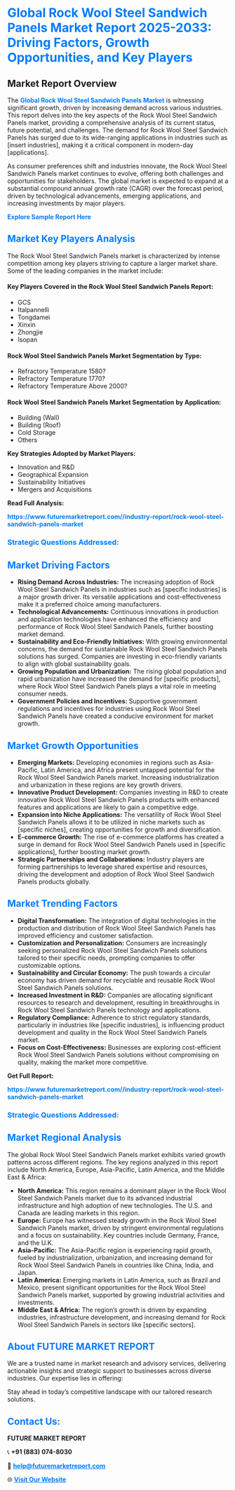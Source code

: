 <h1 style="color: #007BFF;">Global Rock Wool Steel Sandwich Panels Market Report 2025-2033: Driving Factors, Growth Opportunities, and Key Players</h1>

<section id="overview">
<h2>Market Report Overview</h2>
<p>The <a href="https://www.futuremarketreport.com//industry-report/rock-wool-steel-sandwich-panels-market" style="color: #007BFF; text-decoration: none;"><strong>Global Rock Wool Steel Sandwich Panels Market</strong></a> is witnessing significant growth, driven by increasing demand across various industries. This report delves into the key aspects of the Rock Wool Steel Sandwich Panels market, providing a comprehensive analysis of its current status, future potential, and challenges. The demand for Rock Wool Steel Sandwich Panels has surged due to its wide-ranging applications in industries such as [insert industries], making it a critical component in modern-day [applications].</p>
<p>As consumer preferences shift and industries innovate, the Rock Wool Steel Sandwich Panels market continues to evolve, offering both challenges and opportunities for stakeholders. The global market is expected to expand at a substantial compound annual growth rate (CAGR) over the forecast period, driven by technological advancements, emerging applications, and increasing investments by major players.</p>
</section>

<section id="overview">
<p><a href="https://www.futuremarketreport.com//request-sample/reportId=55913" style="color: #007BFF; text-decoration: none;"><strong>Explore Sample Report Here</strong></a></p>
</section>

<section id="key-players">
<h2 style="color: #007BFF;">Market Key Players Analysis</h2>
<p>The Rock Wool Steel Sandwich Panels market is characterized by intense competition among key players striving to capture a larger market share. Some of the leading companies in the market include:</p>
<h4>Key Players Covered in the Rock Wool Steel Sandwich Panels Report:</h4>
<ul><li>GCS</li><li>Italpannelli</li><li>Tongdamei</li><li>Xinxin</li><li>Zhongjie</li><li>Isopan</li></ul>
<h4>Rock Wool Steel Sandwich Panels Market Segmentation by Type:</h4>
<ul><li>Refractory Temperature 1580?</li><li>Refractory Temperature 1770?</li><li>Refractory Temperature Above 2000?</li></ul>

<h4>Rock Wool Steel Sandwich Panels Market Segmentation by Application:</h4>
<ul><li>Building (Wall)</li><li>Building (Roof)</li><li>Cold Storage</li><li>Others</li></ul>
<p><strong>Key Strategies Adopted by Market Players:</strong></p>
<ul>
<li>Innovation and R&D</li>
<li>Geographical Expansion</li>
<li>Sustainability Initiatives</li>
<li>Mergers and Acquisitions</li>
</ul>
</section>

<section>
<p><strong>Read Full Analysis: </strong></p><a href="https://www.futuremarketreport.com//industry-report/rock-wool-steel-sandwich-panels-market" style="color: #007BFF; text-decoration: none;"><strong>https://www.futuremarketreport.com//industry-report/rock-wool-steel-sandwich-panels-market</strong></a>
<h3 style="color: #007BFF;">Strategic Questions Addressed:</h3>
</section>

<section id="driving-factors">
<h2 style="color: #007BFF;">Market Driving Factors</h2>
<ul>
<li><strong>Rising Demand Across Industries:</strong> The increasing adoption of Rock Wool Steel Sandwich Panels in industries such as [specific industries] is a major growth driver. Its versatile applications and cost-effectiveness make it a preferred choice among manufacturers.</li>
<li><strong>Technological Advancements:</strong> Continuous innovations in production and application technologies have enhanced the efficiency and performance of Rock Wool Steel Sandwich Panels, further boosting market demand.</li>
<li><strong>Sustainability and Eco-Friendly Initiatives:</strong> With growing environmental concerns, the demand for sustainable Rock Wool Steel Sandwich Panels solutions has surged. Companies are investing in eco-friendly variants to align with global sustainability goals.</li>
<li><strong>Growing Population and Urbanization:</strong> The rising global population and rapid urbanization have increased the demand for [specific products], where Rock Wool Steel Sandwich Panels plays a vital role in meeting consumer needs.</li>
<li><strong>Government Policies and Incentives:</strong> Supportive government regulations and incentives for industries using Rock Wool Steel Sandwich Panels have created a conducive environment for market growth.</li>
</ul>
</section>

<section id="growth-opportunities">
<h2 style="color: #007BFF;">Market Growth Opportunities</h2>
<ul>
<li><strong>Emerging Markets:</strong> Developing economies in regions such as Asia-Pacific, Latin America, and Africa present untapped potential for the Rock Wool Steel Sandwich Panels market. Increasing industrialization and urbanization in these regions are key growth drivers.</li>
<li><strong>Innovative Product Development:</strong> Companies investing in R&D to create innovative Rock Wool Steel Sandwich Panels products with enhanced features and applications are likely to gain a competitive edge.</li>
<li><strong>Expansion into Niche Applications:</strong> The versatility of Rock Wool Steel Sandwich Panels allows it to be utilized in niche markets such as [specific niches], creating opportunities for growth and diversification.</li>
<li><strong>E-commerce Growth:</strong> The rise of e-commerce platforms has created a surge in demand for Rock Wool Steel Sandwich Panels used in [specific applications], further boosting market growth.</li>
<li><strong>Strategic Partnerships and Collaborations:</strong> Industry players are forming partnerships to leverage shared expertise and resources, driving the development and adoption of Rock Wool Steel Sandwich Panels products globally.</li>
</ul>
</section>

<section id="trending-factors">
<h2 style="color: #007BFF;">Market Trending Factors</h2>
<ul>
<li><strong>Digital Transformation:</strong> The integration of digital technologies in the production and distribution of Rock Wool Steel Sandwich Panels has improved efficiency and customer satisfaction.</li>
<li><strong>Customization and Personalization:</strong> Consumers are increasingly seeking personalized Rock Wool Steel Sandwich Panels solutions tailored to their specific needs, prompting companies to offer customizable options.</li>
<li><strong>Sustainability and Circular Economy:</strong> The push towards a circular economy has driven demand for recyclable and reusable Rock Wool Steel Sandwich Panels solutions.</li>
<li><strong>Increased Investment in R&D:</strong> Companies are allocating significant resources to research and development, resulting in breakthroughs in Rock Wool Steel Sandwich Panels technology and applications.</li>
<li><strong>Regulatory Compliance:</strong> Adherence to strict regulatory standards, particularly in industries like [specific industries], is influencing product development and quality in the Rock Wool Steel Sandwich Panels market.</li>
<li><strong>Focus on Cost-Effectiveness:</strong> Businesses are exploring cost-efficient Rock Wool Steel Sandwich Panels solutions without compromising on quality, making the market more competitive.</li>
</ul>
</section>

<section>
<p><strong>Get Full Report: </strong></p><a href="https://www.futuremarketreport.com//industry-report/rock-wool-steel-sandwich-panels-market" style="color: #007BFF; text-decoration: none;"><strong>https://www.futuremarketreport.com//industry-report/rock-wool-steel-sandwich-panels-market</strong></a>
<h3 style="color: #007BFF;">Strategic Questions Addressed:</h3>
</section>


<section id="regional-analysis">
<h2 style="color: #007BFF;">Market Regional Analysis</h2>
<p>The global Rock Wool Steel Sandwich Panels market exhibits varied growth patterns across different regions. The key regions analyzed in this report include North America, Europe, Asia-Pacific, Latin America, and the Middle East & Africa:</p>
<ul>
<li><strong>North America:</strong> This region remains a dominant player in the Rock Wool Steel Sandwich Panels market due to its advanced industrial infrastructure and high adoption of new technologies. The U.S. and Canada are leading markets in this region.</li>
<li><strong>Europe:</strong> Europe has witnessed steady growth in the Rock Wool Steel Sandwich Panels market, driven by stringent environmental regulations and a focus on sustainability. Key countries include Germany, France, and the U.K.</li>
<li><strong>Asia-Pacific:</strong> The Asia-Pacific region is experiencing rapid growth, fueled by industrialization, urbanization, and increasing demand for Rock Wool Steel Sandwich Panels in countries like China, India, and Japan.</li>
<li><strong>Latin America:</strong> Emerging markets in Latin America, such as Brazil and Mexico, present significant opportunities for the Rock Wool Steel Sandwich Panels market, supported by growing industrial activities and investments.</li>
<li><strong>Middle East & Africa:</strong> The region’s growth is driven by expanding industries, infrastructure development, and increasing demand for Rock Wool Steel Sandwich Panels in sectors like [specific sectors].</li>
</ul>
</section>

<footer>
<h2 style="color: #007BFF;">About FUTURE MARKET REPORT</h2>
<p>We are a trusted name in market research and advisory services, delivering actionable insights and strategic support to businesses across diverse industries. Our expertise lies in offering:</p>

<p>Stay ahead in today’s competitive landscape with our tailored research solutions.</p>

<h2 style="color: #007BFF;">Contact Us:</h2>
<p><strong>FUTURE MARKET REPORT</strong></p>
<p>📞 <strong>+91 (883) 074-8030</strong></p>
<p>📧 <strong><a href="mailto:help@futuremarketreport.com" style="color: #007BFF;">help@futuremarketreport.com</a></strong></p>
<p>🌐 <strong><a href="https://www.futuremarketreport.com/" style="color: #007BFF;">Visit Our Website</a></strong></p>
</footer>